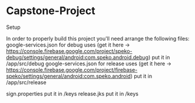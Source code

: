 # Capstone-Project

Setup

In order to properly build this project you'll need arrange the following files:
google-services.json for debug uses (get it here -> https://console.firebase.google.com/project/speko-debug/settings/general/android:com.speko.android.debug)
	put it in /app/src/debug
google-services.json for release uses (get it here -> https://console.firebase.google.com/project/firebase-speko/settings/general/android:com.speko.android)
	put it in /app/src/release
	
sign.properties
	put it in /keys
release.jks
	put it in /keys
